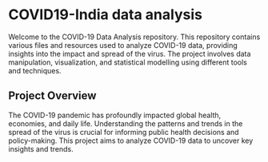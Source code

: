 # COVID19-India data analysis
Welcome to the COVID-19 Data Analysis repository. This repository contains various files and resources used to analyze COVID-19 data, providing insights into the impact and spread of the virus. The project involves data manipulation, visualization, and statistical modelling using different tools and techniques.

<h2>Project Overview</h2>

The COVID-19 pandemic has profoundly impacted global health, economies, and daily life. Understanding the patterns and trends in the spread of the virus is crucial for informing public health decisions and policy-making. This project aims to analyze COVID-19 data to uncover key insights and trends.
